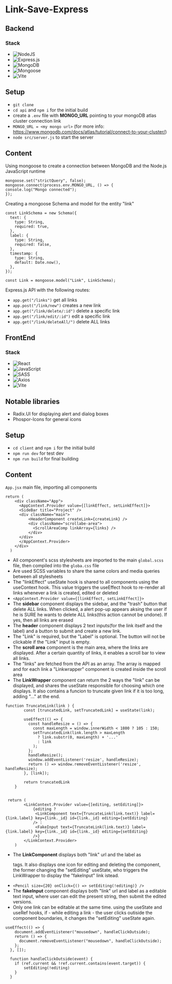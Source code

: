 # Link-Save-Express

## Backend

### Stack
- ![NodeJS](https://img.shields.io/badge/node.js-6DA55F?style=for-the-badge&logo=node.js&logoColor=white)
- ![Express.js](https://img.shields.io/badge/express.js-%23404d59.svg?style=for-the-badge&logo=express&logoColor=%2361DAFB)
- ![MongoDB](https://img.shields.io/badge/MongoDB-%234ea94b.svg?style=for-the-badge&logo=mongodb&logoColor=white)
- ![Mongoose](https://img.shields.io/badge/Mongoose-860000?style=for-the-badge&logo=mongodb&logoColor=white)
- ![Vite](https://img.shields.io/badge/vite-%23646CFF.svg?style=for-the-badge&logo=vite&logoColor=white)


## Setup
- ``git clone`` 
- ``cd api`` and ``npm i`` for the initial build
- create a  ``.env`` file with **MONGO_URL** pointing to your mongoDB atlas cluster connection link
- ``MONGO_URL = <my mongo url>`` (for more info: https://www.mongodb.com/docs/atlas/tutorial/connect-to-your-cluster/)
- ``node src/server.js`` to start the server


## Content

Using mongoose to create a connection between MongoDB and the Node.js JavaScript runtime 
```
mongoose.set("strictQuery", false);
mongoose.connect(process.env.MONGO_URL, () => {
console.log("Mongo connected");
});
```
Creating a mongoose Schema and model for the entity "link"
```
const LinkSchema = new Schema({
  text: {
    type: String,
    required: true,
  },
  label: {
    type: String,
    required: false,
  },
  timestamp: {
    type: String,
    default: Date.now(),
  },
});

const Link = mongoose.model("Link", LinkSchema);
```
Express.js API with the following routes:
- ``app.get("/links")`` get all links
- ``app.post("/link/new")`` creates a new link 
- ``app.get("/link/delete/:id")`` delete a specific link 
- ``app.get("/link/edit/:id")`` edit a specific link
- ``app.get("/link/deleteAll/")`` delete ALL links

## FrontEnd


### Stack
- ![React](https://img.shields.io/badge/react-%2320232a.svg?style=for-the-badge&logo=react&logoColor=%2361DAFB)
- ![JavaScript](https://img.shields.io/badge/javascript-%23323330.svg?style=for-the-badge&logo=javascript&logoColor=%23F7DF1E)
- ![SASS](https://img.shields.io/badge/SASS-hotpink.svg?style=for-the-badge&logo=SASS&logoColor=white)
- ![Axios](https://img.shields.io/badge/axios-864196?style=for-the-badge&logo=expo&logoColor=white)
- ![Vite](https://img.shields.io/badge/vite-%23646CFF.svg?style=for-the-badge&logo=vite&logoColor=white)

## Notable libraries
- Radix.UI for displaying alert and dialog boxes
- Phospor-Icons for general icons


## Setup
- ``cd client`` and ``npm i`` for the initial build
- ``npm run dev`` for test dev
- ``npm run build`` for final building

## Content

``App.jsx`` main file, importing all components

```
return (
    <div className="App">
      <AppContext.Provider value={[linkEffect, setLinkEffect]}>
      <SideBar title="Project" />
      <div className="main">
          <HeaderComponent createLink={createLink} />
          <div className="scrollabe-area">
            <ScrollAreaComp linkArray={links} />
          </div>
      </div>
      </AppContext.Provider>
    </div>
  )
```


- All component's scss stylesheets are imported to the main ``global.scss`` file, then compiled into the ``globa.css`` file
- Are used SCSS variables to share the same colors and media queries between all stylesheets
- The "linkEffect" useState hook is shared to all components using the useContext hook. This value triggers the useEffect hook to re-render all links whenever a link is created, edited or deleted
- `` <AppContext.Provider value={[linkEffect, setLinkEffect]}> ``
- The **sidebar** component displays the sidebar, and the "trash" button that delete ALL links. When clicked, a alert pop-up appears aksing the user if he is SURE he wants to delete ALL links(this action cannot be undone). If yes, then all links are erased
- The **header** component displays 2 text inputs(for the link itself and the label) and a button to submit and create a new link.
- The "Link" is required, but the "Label" is optional. The button will not be clickable if the "Link" input is empty.
- The **scroll area** component is the main area, where the links are displayed. After a certain quantity of links, it enables a scroll bar to view all links.
- The "links" are fetched from the API as an array. The array is mapped and for each link a "Linkwrapper" component is created inside the scroll area
- The **LinkWrapper** component can return the 2 ways the "link" can be displayed, and shares the useState responsible for choosing which one displays. It also contains a funcion to truncate given link if it is too long, adding "..." at the end.
```
function TruncateLink(link ) {
        const [truncatedLink, setTruncatedLink] = useState(link);
      
        useEffect(() => {
          const handleResize = () => {
            const maxLength = window.innerWidth < 1800 ? 105 : 150;
            setTruncatedLink(link.length > maxLength
              ? link.substr(0, maxLength) + '...'
              : link
            );
          };
          handleResize();
          window.addEventListener('resize', handleResize);
          return () => window.removeEventListener('resize', handleResize);
        }, [link]);

        return truncatedLink
    }


 return (
        <LinkContext.Provider value={[editing, setEditing]}>
            {editing ?
             <LinkComponent text={TruncateLink(link.text)} label={link.label} key={link._id} id={link._id} editing={setEditing}
            /> : 
             <FakeInput text={TruncateLink(link.text)} label={link.label} key={link._id} id={link._id} editing={setEditing}
            />}
        </LinkContext.Provider>
    )
```
- The **LinkComponent** displays both "link" url and the label as <p> tags. It also displays one icon for editing and deleting the component, the former changing the "setEditing" useState, who triggers the LinkWrapper to display the "fakeInput" link istead.
- ``<Pencil size={20} onClick={() => setEditing(!editing)} />``
- The **fakeInput** component displays both "link" url and label as a editable text input, where user can edit the present string, then submit the edited versions. 
- Only one link can be editable at the same time. using the useState and useRef hooks, if - while editing a link - the user clicks outiside the component boundaries, it changes the "setEditing" useState again.
```
useEffect(() => {
    document.addEventListener("mousedown", handleClickOutside);
    return () => {
      document.removeEventListener("mousedown", handleClickOutside);
    };
  }, []);

  function handleClickOutside(event) {
    if (ref.current && !ref.current.contains(event.target)) {
        setEditing(!editing)
    }
  }
```

  
